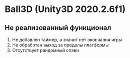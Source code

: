 # Ball3D (Unity3D 2020.2.6f1)

## Не реализованный функционал
1. Не добавлен таймер, а значит нет окончания игры
2. Не обработан выход за пределы платформы
3. Отсутствует рандомный спавн
